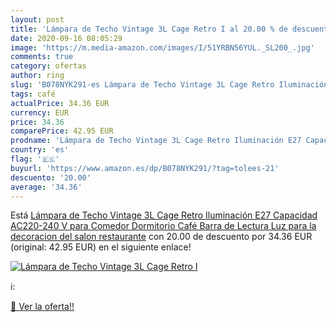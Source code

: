 ```yaml
---
layout: post
title: 'Lámpara de Techo Vintage 3L Cage Retro I al 20.00 % de descuento'
date: 2020-09-16 08:05:29
image: 'https://m.media-amazon.com/images/I/51YRBN56YUL._SL200_.jpg'
comments: true
category: ofertas
author: ring
slug: 'B078NYK291-es Lámpara de Techo Vintage 3L Cage Retro Iluminación E27...'
tags: café
actualPrice: 34.36 EUR
currency: EUR
price: 34.36
comparePrice: 42.95 EUR
prodname: 'Lámpara de Techo Vintage 3L Cage Retro Iluminación E27 Capacidad AC220-240 V para Comedor  Dormitorio  Café  Barra de Lectura Luz para la decoracion del salon  restaurante'
country: 'es'
flag: '🇪🇸'
buyurl: 'https://www.amazon.es/dp/B078NYK291/?tag=tolees-21'
descuento: '20.00'
average: '34.36'
---
```


Está [Lámpara de Techo Vintage 3L Cage Retro Iluminación E27 Capacidad AC220-240 V para Comedor  Dormitorio  Café  Barra de Lectura Luz para la decoracion del salon  restaurante](https://www.amazon.es/dp/B078NYK291/?tag=tolees-21) con 20.00 de descuento por 34.36 EUR (original: 42.95 EUR) en el siguiente enlace!

[![Lámpara de Techo Vintage 3L Cage Retro I](https://m.media-amazon.com/images/I/51YRBN56YUL._SL200_.jpg)](https://www.amazon.es/dp/B078NYK291/?tag=tolees-21)

ℹ️:


[🛒 Ver la oferta!!](https://www.amazon.es/dp/B078NYK291/?tag=tolees-21)
